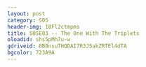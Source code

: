 ```yaml
---
layout: post 
category: S05 
header-img: 18Fl2ctmpms 
title: S05E03 -- The One With The Triplets 
oloadid: shs5pMh7u-w 
gdriveid: 0B8nsuTHQDAI7R3J5akZRTEl4dTA 
bgcolor: 723A9A
--- 
```

<!--more--> 
